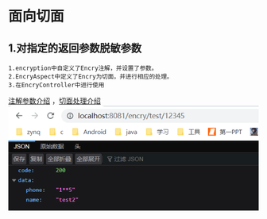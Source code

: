 # 面向切面
## 1.对指定的返回参数脱敏参数
    1.encryption中自定义了Encry注解，并设置了参数。
    2.EncryAspect中定义了Encry为切面，并进行相应的处理。
    3.在EncryController中进行使用
[注解参数介绍](https://www.jianshu.com/p/6e02cf0822a5) ，[切面处理介绍](https://www.cnblogs.com/zyf-yxm/p/10833170.html)
![效果图](img.png)